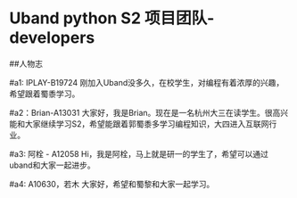 # Uband python S2 项目团队-developers

##人物志

#a1: IPLAY-B19724
刚加入Uband没多久，在校学生，对编程有着浓厚的兴趣，希望跟着蜀黍学习。

#a2：Brian-A13031
大家好，我是Brian。现在是一名杭州大三在读学生。很高兴能和大家继续学习S2，希望能跟着郭蜀黍多学习编程知识，大四进入互联网行业。

#a3: 阿栓 - A12058
Hi，我是阿栓，马上就是研一的学生了，希望可以通过uband和大家一起进步。

#a4: A10630，若木
大家好，希望和蜀黎和大家一起学习。

